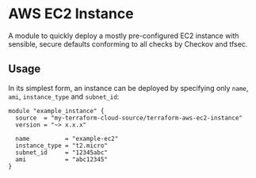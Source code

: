 # AWS EC2 Instance

A module to quickly deploy a mostly pre-configured EC2 instance with sensible, secure defaults conforming to all checks by Checkov and tfsec.

## Usage

In its simplest form, an instance can be deployed by specifying only `name`, `ami`, `instance_type` and `subnet_id`:

```
module "example_instance" {
  source  = "my-terraform-cloud-source/terraform-aws-ec2-instance"
  version = "~> x.x.x"

  name          = "example-ec2"
  instance_type = "t2.micro"
  subnet_id     = "12345abc"
  ami           = "abc12345"
}
```
